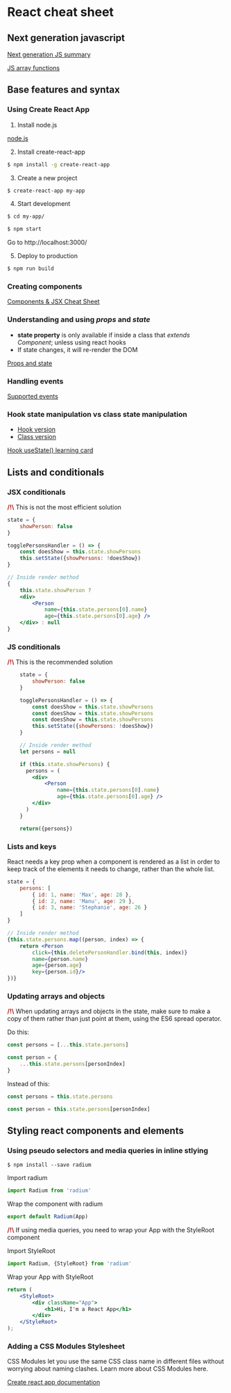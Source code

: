 # React cheat sheet

## Next generation javascript

[Next generation JS summary](https://github.com/maximebarber/react-complete-guide/blob/master/docs/next-gen-js-summary.pdf)

[JS array functions](https://developer.mozilla.org/en-US/docs/Web/JavaScript/Reference/Global_Objects/Array)

## Base features and syntax

### Using Create React App

1. Install node.js

[node.js](https://nodejs.org/en/)

2. Install create-react-app

```sh
$ npm install -g create-react-app
```

3. Create a new project

```sh
$ create-react-app my-app
```

4. Start development

```sh
$ cd my-app/
```

```sh
$ npm start
```

Go to http://localhost:3000/

5. Deploy to production

```sh
$ npm run build
```

### Creating components

[Components & JSX Cheat Sheet](https://github.com/maximebarber/react-complete-guide/blob/master/docs/components.pdf)

### Understanding and using *props* and *state*

* **state property** is only available if inside a class that *extends Component*; unless using react hooks
* If state changes, it will re-render the DOM

[Props and state](https://github.com/maximebarber/react-complete-guide/blob/master/docs/props-state.pdf)

### Handling events

[Supported events](https://reactjs.org/docs/events.html#supported-events)

### Hook state manipulation vs class state manipulation

* [Hook version](https://github.com/maximebarber/react-complete-guide/blob/master/code/use-state-hook)
* [Class version](https://github.com/maximebarber/react-complete-guide/blob/master/code/class-based)

[Hook useState() learning card](https://github.com/maximebarber/react-complete-guide/blob/master/docs/usestate-learning-card.pdf)

## Lists and conditionals

### JSX conditionals

<span style='color:firebrick; font-weight:bold;'>/!\\</span> This is not the most efficient solution

```jsx
state = {
    showPerson: false
}

togglePersonsHandler = () => {
    const doesShow = this.state.showPersons
    this.setState({showPersons: !doesShow})
}

// Inside render method
{
    this.state.showPerson ?
    <div>
        <Person
            name={this.state.persons[0].name}
            age={this.state.persons[0].age} />
    </div> : null
}
```

### JS conditionals

<span style='color:firebrick; font-weight:bold;'>/!\\</span> This is the recommended solution

```jsx
    state = {
        showPerson: false
    }

    togglePersonsHandler = () => {
        const doesShow = this.state.showPersons
        const doesShow = this.state.showPersons
        const doesShow = this.state.showPersons
        this.setState({showPersons: !doesShow})
    }

    // Inside render method
    let persons = null

    if (this.state.showPersons) {
      persons = (
        <div>
            <Person
                name={this.state.persons[0].name}
                age={this.state.persons[0].age} />
        </div>
      )
    }

    return({persons})
```

### Lists and keys

React needs a key prop when a component is rendered as a list in order to keep track of the elements it needs to change, rather than the whole list.

```jsx
state = {
    persons: [
        { id: 1, name: 'Max', age: 28 },
        { id: 2, name: 'Manu', age: 29 },
        { id: 3, name: 'Stephanie', age: 26 }
    ]
}

// Inside render method
{this.state.persons.map((person, index) => {
    return <Person 
        click={this.deletePersonHandler.bind(this, index)}
        name={person.name}
        age={person.age} 
        key={person.id}/>
})}
```

### Updating arrays and objects

<span style='color:firebrick; font-weight:bold;'>/!\\</span> When updating arrays and objects in the state, make sure to make a copy of them rather than just point at them, using the ES6 spread operator.

Do this:
```jsx
const persons = [...this.state.persons]

const person = {
    ...this.state.persons[personIndex]
}
```

Instead of this:
```jsx
const persons = this.state.persons

const person = this.state.persons[personIndex]
```

## Styling react components and elements

### Using pseudo selectors and media queries in inline stlying

```
$ npm install --save radium
```

Import radium
```jsx
import Radium from 'radium'
```

Wrap the component with radium
```jsx
export default Radium(App)
```

<span style='color:firebrick; font-weight:bold;'>/!\\</span> If using media queries, you need to wrap your App with the StyleRoot component

Import StyleRoot
```jsx
import Radium, {StyleRoot} from 'radium'
```
Wrap your App with StyleRoot
```jsx
return (
    <StyleRoot>
        <div className="App">
            <h1>Hi, I'm a React App</h1>
        </div>
    </StyleRoot>
);
```

### Adding a CSS Modules Stylesheet

CSS Modules let you use the same CSS class name in different files without worrying about naming clashes. Learn more about CSS Modules here.

[Create react app documentation](https://create-react-app.dev/docs/adding-a-css-modules-stylesheet)
